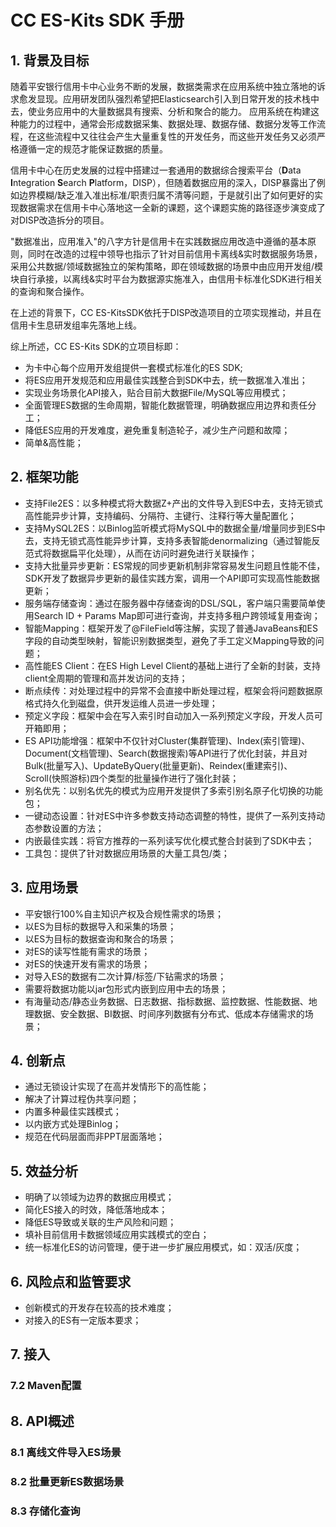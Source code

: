 # CC ES-Kits SDK 手册

## 1. 背景及目标

随着平安银行信用卡中心业务不断的发展，数据类需求在应用系统中独立落地的诉求愈发显现。应用研发团队强烈希望把Elasticsearch引入到日常开发的技术栈中去，使业务应用中的大量数据具有搜索、分析和聚合的能力。
应用系统在构建这种能力的过程中，通常会形成数据采集、数据处理、数据存储、数据分发等工作流程，在这些流程中又往往会产生大量重复性的开发任务，而这些开发任务又必须严格遵循一定的规范才能保证数据的质量。

信用卡中心在历史发展的过程中搭建过一套通用的数据综合搜索平台（**D**ata **I**ntegration **S**earch **P**latform，DISP），但随着数据应用的深入，DISP暴露出了例如边界模糊/缺乏准入准出标准/职责归属不清等问题，于是就引出了如何更好的实现数据需求在信用卡中心落地这一全新的课题，这个课题实施的路径逐步演变成了对DISP改造拆分的项目。

"数据准出，应用准入"的八字方针是信用卡在实践数据应用改造中遵循的基本原则，同时在改造的过程中领导也指示了针对目前信用卡离线&实时数据服务场景，采用公共数据/领域数据独立的架构策略，即在领域数据的场景中由应用开发组/模块自行承接，以离线&实时平台为数据源实施准入，由信用卡标准化SDK进行相关的查询和聚合操作。

在上述的背景下，CC ES-KitsSDK依托于DISP改造项目的立项实现推动，并且在信用卡生息研发组率先落地上线。

综上所述，CC ES-Kits SDK的立项目标即：

- 为卡中心每个应用开发组提供一套模式标准化的ES SDK;
- 将ES应用开发规范和应用最佳实践整合到SDK中去，统一数据准入准出；
- 实现业务场景化API接入，贴合目前大数据File/MySQL等应用模式；
- 全面管理ES数据的生命周期，智能化数据管理，明确数据应用边界和责任分工；
- 降低ES应用的开发难度，避免重复制造轮子，减少生产问题和故障；
- 简单&高性能；

## 2. 框架功能

- 支持File2ES：以多种模式将大数据Z+产出的文件导入到ES中去，支持无锁式高性能异步计算，支持编码、分隔符、主键行、注释行等大量配置化；
- 支持MySQL2ES：以Binlog监听模式将MySQL中的数据全量/增量同步到ES中去，支持无锁式高性能异步计算，支持多表智能denormalizing（通过智能反范式将数据扁平化处理），从而在访问时避免进行关联操作；
- 支持大批量异步更新：ES常规的同步更新机制非常容易发生问题且性能不佳，SDK开发了数据异步更新的最佳实践方案，调用一个API即可实现高性能数据更新；
- 服务端存储查询：通过在服务器中存储查询的DSL/SQL，客户端只需要简单使用Search ID + Params Map即可进行查询，并支持多租户跨领域复用查询；
- 智能Mapping：框架开发了@FileField等注解，实现了普通JavaBeans和ES字段的自动类型映射，智能识别数据类型，避免了手工定义Mapping导致的问题；
- 高性能ES Client：在ES High Level Client的基础上进行了全新的封装，支持client全周期的管理和高并发访问的支持；
- 断点续传：对处理过程中的异常不会直接中断处理过程，框架会将问题数据原格式持久化到磁盘，供开发运维人员进一步处理；
- 预定义字段：框架中会在写入索引时自动加入一系列预定义字段，开发人员可开箱即用；
- ES API功能增强：框架中不仅针对Cluster(集群管理)、Index(索引管理)、Document(文档管理)、Search(数据搜索)等API进行了优化封装，并且对Bulk(批量写入)、UpdateByQuery(批量更新)、Reindex(重建索引)、Scroll(快照游标)四个类型的批量操作进行了强化封装；
- 别名优先：以别名优先的模式为应用开发提供了多索引别名原子化切换的功能包；
- 一键动态设置：针对ES中许多参数支持动态调整的特性，提供了一系列支持动态参数设置的方法；
- 内嵌最佳实践：将官方推荐的一系列读写优化模式整合封装到了SDK中去；
- 工具包：提供了针对数据应用场景的大量工具包/类；

## 3. 应用场景

- 平安银行100%自主知识产权及合规性需求的场景；
- 以ES为目标的数据导入和采集的场景；
- 以ES为目标的数据查询和聚合的场景；
- 对ES的读写性能有需求的场景；
- 对ES的快速开发有需求的场景；
- 对导入ES的数据有二次计算/标签/下钻需求的场景；
- 需要将数据功能以jar包形式内嵌到应用中去的场景；
- 有海量动态/静态业务数据、日志数据、指标数据、监控数据、性能数据、地理数据、安全数据、BI数据、时间序列数据有分布式、低成本存储需求的场景；

## 4. 创新点

- 通过无锁设计实现了在高并发情形下的高性能；
- 解决了计算过程伪共享问题；
- 内置多种最佳实践模式；
- 以内嵌方式处理Binlog；
- 规范在代码层面而非PPT层面落地；

## 5. 效益分析

- 明确了以领域为边界的数据应用模式；
- 简化ES接入的时效，降低落地成本；
- 降低ES导致或关联的生产风险和问题；
- 填补目前信用卡数据领域应用实践模式的空白；
- 统一标准化ES的访问管理，便于进一步扩展应用模式，如：双活/灰度；

## 6. 风险点和监管要求

- 创新模式的开发存在较高的技术难度；
- 对接入的ES有一定版本要求；

## 7. 接入

### 7.2 Maven配置

## 8. API概述

### 8.1 离线文件导入ES场景

### 8.2 批量更新ES数据场景

### 8.3 存储化查询